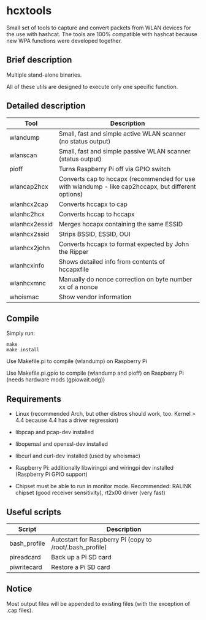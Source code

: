 hcxtools
==============

Small set of tools to capture and convert packets from WLAN devices
for the use with hashcat. The tools are 100% compatible with hashcat
because new WPA functions were developed together.

Brief description
--------------

Multiple stand-alone binaries.

All of these utils are designed to execute only one specific function.


Detailed description
--------------

| Tool          | Description                                                                                         |
| ------------- | --------------------------------------------------------------------------------------------------- |
| wlandump      | Small, fast and simple active WLAN scanner (no status output)                                       |
| wlanscan      | Small, fast and simple passive WLAN scanner (status output)                                         |
| pioff         | Turns Raspberry Pi off via GPIO switch                                                              |
| wlancap2hcx   | Converts cap to hccapx (recommended for use with wlandump - like cap2hccapx, but different options) |
| wlanhcx2cap   | Converts hccapx to cap                                                                              |
| wlanhc2hcx    | Converts hccap to hccapx                                                                            |
| wlanhcx2essid | Merges hccapx containing the same ESSID                                                             |
| wlanhcx2ssid  | Strips BSSID, ESSID, OUI                                                                            |
| wlanhcx2john  | Converts hccapx to format expected by John the Ripper                                               |
| wlanhcxinfo   | Shows detailed info from contents of hccapxfile                                                     |
| wlanhcxmnc    | Manually do nonce correction on byte number xx of a nonce                                           |
| whoismac      | Show vendor information                                                                             |


Compile
--------------

Simply run:

```
make
make install
```

Use Makefile.pi to compile (wlandump) on Raspberry Pi

Use Makefile.pi.gpio to compile (wlandump and pioff) on Raspberry Pi (needs hardware mods (gpiowait.odg))


Requirements
--------------

* Linux (recommended Arch, but other distros should work, too. Kernel > 4.4 because 4.4 has a driver regression)

* libpcap and pcap-dev installed

* libopenssl and openssl-dev installed

* libcurl and curl-dev installed (used by whoismac)

* Raspberry Pi: additionally libwiringpi and wiringpi dev installed (Raspberry Pi GPIO support)

* Chipset must be able to run in monitor mode. Recommended: RALINK chipset (good receiver sensitivity), rt2x00 driver (very fast)


Useful scripts
--------------

| Script       | Description                                              |
| ------------ | -------------------------------------------------------- |
| bash_profile | Autostart for Raspberry Pi (copy to /root/.bash_profile) |
| pireadcard   | Back up a Pi SD card                                     |
| piwritecard  | Restore a Pi SD card                                     |


Notice
--------------

Most output files will be appended to existing files (with the exception of .cap files).

